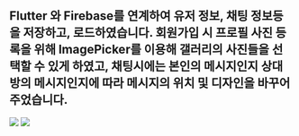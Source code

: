 ## Flutter 와 Firebase를 연계하여 유저 정보, 채팅 정보등을 저장하고, 로드하였습니다. 회원가입 시 프로필 사진 등록을 위해 ImagePicker를 이용해 갤러리의 사진들을 선택할 수 있게 하였고, 채팅시에는 본인의 메시지인지 상대방의 메시지인지에 따라 메시지의 위치 및 디자인을 바꾸어주었습니다.

<img src="https://img.shields.io/badge/Firebase-FFCA28?style=flat-square&logo=firebase&logoColor=white"/>
<img src="https://img.shields.io/badge/Flutter-#02569B?style=flat-square&logo=flutter&logoColor=white"/>


